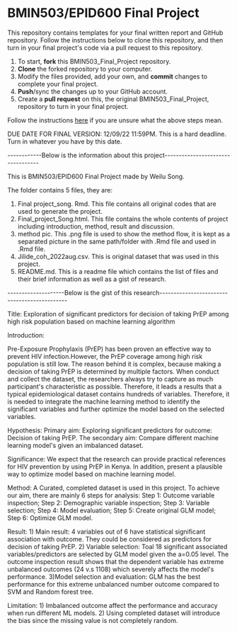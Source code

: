 # BMIN503/EPID600 Final Project

This repository contains templates for your final written report and GitHub repository. Follow the instructions below to clone this repository, and then turn in your final project's code via a pull request to this repository.


1. To start, **fork** this BMIN503_Final_Project repository.
1. **Clone** the forked repository to your computer.
1. Modify the files provided, add your own, and **commit** changes to complete your final project.
1. **Push**/sync the changes up to your GitHub account.
1. Create a **pull request** on this, the original BMIN503_Final_Project, repository to turn in your final project.


Follow the instructions [here][forking] if you are unsure what the above steps mean.

DUE DATE FOR FINAL VERSION: 12/09/22 11:59PM. This is a hard deadline. Turn in whatever you have by this date.


<!-- Links -->
[forking]: https://guides.github.com/activities/forking/

------------Below is the information about this project----------------------------------

This is BMIN503/EPID600 Final Project made by Weilu Song.

The folder contains 5 files, they are:
1) Final project_song. Rmd. This file contains all original codes that are used to generate the project.
2) Final_project_Song.html. This file contains the whole contents of project including introduction, method, result and discussion. 
3) method pic. This .png file is used to show the method flow, it is kept as a separated picture in the same path/folder with .Rmd file and used in .Rmd file. 
4) Jilide_coh_2022aug.csv. This is original dataset that was used in this project.
5) README.md. This is a readme file which contains the list of files and their brief information as well as a gist of research. 

--------------------Below is the gist of this research--------------------------------------------- 

Title: Exploration of significant predictors for decision of taking PrEP among high risk population based on machine learning algorithm

Introduction: 

Pre-Exposure Prophylaxis (PrEP) has been proven an effective way to prevent HIV infection.However, the PrEP coverage among high risk population is still low. The reason behind it is complex, because making a decision of taking PrEP is determined by multiple factors. When conduct and collect the dataset, the researchers always try to capture as much participant's characteristic as possible. Therefore, it leads a results that a typical epidemiological dataset contains hundreds of variables. Therefore, it is needed to integrate the machine learning method to identify the significant variables and further optimize the model based on the selected variables. 

Hypothesis: 
	Primary aim: Exploring significant predictors for outcome: Decision of taking PrEP. 
	The secondary aim: Compare different machine learning model's  given an imbalanced dataset. 

Significance: 
           We expect that the research can provide practical references for HIV prevention by using PrEP in Kenya. In addition, present a plausible way to optimize model based on machine learning model. 

Method: 
     A Curated, completed dataset is used in this project. To achieve our aim, there are mainly 6 steps for analysis: 
     Step 1: Outcome variable inspection;
     Step 2: Demographic variable inspection;
     Step 3: Variable selection;
     Step 4: Model evaluation;
     Step 5: Create original GLM model; 
     Step 6: Optimize GLM model. 
     
Result: 
    1) Main result: 4 variables out of 6 have statistical significant association with outcome. They could be considered as predictors for decision of taking PrEP. 
    2) Variable selection: Toal 18 significant associated variables/predictors are selected by GLM model given the a=0.05 level. The outcome inspection result shows that the dependent variable has 	    extreme unbalanced outcomes (24 v.s 1108) which severely affects the model's performance. 
    3)Model selection and evaluation: GLM has the best performance for this extreme unbalanced number outcome compared to SVM and Random forest tree. 

Limitation: 
     1) Imbalanced outcome affect the performance and accuracy when run different ML models.
     2) Using completed dataset will introduce the bias since the missing value is not completely random. 
                  
                  